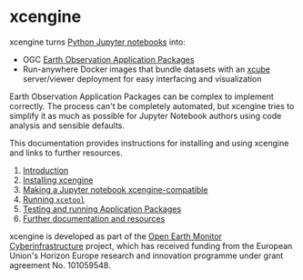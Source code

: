 # xcengine

xcengine turns [Python Jupyter notebooks](https://jupyter.org/) into:

- OGC [Earth Observation Application
  Packages](https://docs.ogc.org/bp/20-089r1.html)
- Run-anywhere Docker images that bundle datasets with an
  [xcube](https://xcube.readthedocs.io/en/latest/) server/viewer deployment
  for easy interfacing and visualization

Earth Observation Application Packages can be complex to implement correctly.
The process can't be completely automated, but xcengine tries to simplify it
as much as possible for Jupyter Notebook authors using code analysis and
sensible defaults.

This documentation provides instructions for installing and using xcengine and
links to further resources.

1. [Introduction](intro.md)
2. [Installing xcengine](installing.md)
3. [Making a Jupyter notebook xcengine-compatible](notebook.md)
4. [Running `xcetool`](xcetool.md)
5. [Testing and running Application Packages](testing.md)
6. [Further documentation and resources](resources.md)

xcengine is developed as part of the [Open Earth Monitor
Cyberinfrastructure](https://earthmonitor.org/) project, which has received
funding from the European Union's Horizon Europe research and innovation
programme under grant agreement No. 101059548.
